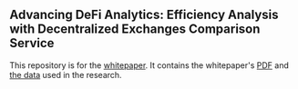 ## Advancing DeFi Analytics: Efficiency Analysis with Decentralized Exchanges Comparison Service

This repository is for the [whitepaper](https://arxiv.org/abs/2411.01950). It contains the whitepaper's [PDF](https://github.com/1inch/DECS-whitepaper/blob/main/whitepaper.pdf) and [the data](https://github.com/1inch/DECS-whitepaper/tree/main/data) used in the research.